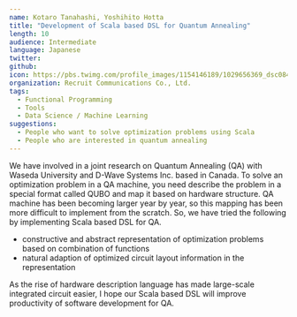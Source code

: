 ```yaml
---
name: Kotaro Tanahashi, Yoshihito Hotta
title: "Development of Scala based DSL for Quantum Annealing"
length: 10
audience: Intermediate
language: Japanese
twitter:
github:
icon: https://pbs.twimg.com/profile_images/1154146189/1029656369_dsc08417_400x400.jpg
organization: Recruit Communications Co., Ltd.
tags:
  - Functional Programming
  - Tools
  - Data Science / Machine Learning
suggestions:
  - People who want to solve optimization problems using Scala
  - People who are interested in quantum annealing
---
```

We have involved in a joint research on Quantum Annealing (QA) with Waseda University and D-Wave Systems Inc. based in Canada.
To solve an optimization problem in a QA machine, you need describe the problem in a special format called QUBO and map it based on hardware structure.
QA machine has been becoming larger year by year, so this mapping has been more difficult to implement from the scratch.
So, we have tried the following by implementing Scala based DSL for QA.

* constructive and abstract representation of optimization problems based on combination of functions
* natural adaption of optimized circuit layout information in the representation

As the rise of hardware description language has made large-scale integrated circuit easier, I hope our Scala based DSL will improve productivity of software development for QA.

